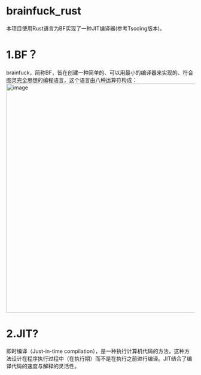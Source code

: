 # brainfuck_rust

本项目使用Rust语言为BF实现了一种JIT编译器(参考Tsoding版本)。

# 1.BF？
brainfuck，简称BF，皆在创建一种简单的、可以用最小的编译器来实现的、符合图灵完全思想的编程语言，这个语言由八种运算符构成：
<img width="612" alt="image" src="https://github.com/ddx533534/brainfuck_rust/assets/51685343/1bbb2f7f-c3c2-4fda-9a49-c44d20b435fb">

# 2.JIT?
即时编译（Just-in-time compilation），是一种执行计算机代码的方法，这种方法设计在程序执行过程中（在执行期）而不是在执行之前进行编译。JIT结合了编译代码的速度与解释的灵活性。


